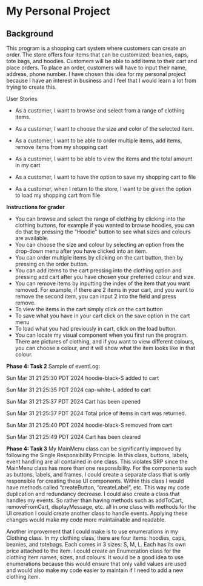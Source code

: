 # My Personal Project

## Background

This program is a shopping cart system where customers can create an order. The store offers four items
that can be customized: beanies, caps, tote bags, and hoodies. Customers will be able to add items to 
their cart and place orders. To place an order, customers will have to  input their name, address, phone 
number. I have chosen this idea for my  personal project because I have an interest in business and I
feel that I would learn a  lot from trying to create this.

User Stories

- As a customer, I want to browse and select from a range of clothing items.
- As a customer, I want to choose the size and color of the selected item.
- As a customer, I want to be able to order multiple items, add items, remove items from my shopping cart
- As a customer, I want to be able to view the items and the total amount in my cart

- As a customer, I want to have the option to save my shopping cart to file
- As a customer, when I return to the store, I want to be given the option to load my shopping cart from file

**Instructions for grader**

- You can browse and select the range of clothing by clicking into the clothing buttons, for example if you wanted
to browse hoodies, you can do that by pressing the "Hoodie" button to see what sizes and colours are available. 
- You can choose the size and colour by selecting an option from the drop-down menu after you have clicked into an item. 
- You can order multiple items by clicking on the cart button, then by pressing on the order button.
- You can add items to the cart pressing into the clothing option and pressing add cart after you have chosen your 
preferred colour and size. 
- You can remove items by inputting the index of the item that you want removed. For example, if there are 2 items in 
your cart, and you want to remove the second item, you can input 2 into the field and press remove. 
- To view the items in the cart simply click on the cart button
- To save what you have in your cart click on the save option in the cart menu
- To load what you had previously in cart, click on the load button.
- You can locate my visual component when you first run the program. There are pictures of clothing, and if you want to
view different colours, you can choose a colour, and it will show what the item looks like in that colour. 

**Phase 4: Task 2**
Sample of eventLog:

Sun Mar 31 21:25:30 PDT 2024
hoodie-black-S added to cart

Sun Mar 31 21:25:35 PDT 2024
cap-white-L added to cart

Sun Mar 31 21:25:37 PDT 2024
Cart has been opened

Sun Mar 31 21:25:37 PDT 2024
Total price of items in cart was returned.

Sun Mar 31 21:25:40 PDT 2024
hoodie-black-S removed from cart

Sun Mar 31 21:25:49 PDT 2024
Cart has been cleared

**Phase 4: Task 3**
My MainMenu class can be significantly improved by following the Single Responsibility Principle. In this class, 
buttons, labels, event handling are all contained in one class. This violates SRP since the MainMenu class has 
more than one responsibility. For the components such as buttons, labels, and frames, I could create a separate 
class that is only responsible for creating these UI components. Within this class I would have methods called 
“createButton, “createLabel”, etc. This way my code duplication and redundancy decrease.  I could also create 
a class that handles my events. So rather than having methods such as addToCart, removeFromCart, displayMessage, 
etc. all in one class with methods for the UI creation I could create another class to handle events. Applying 
these changes would make my code more maintainable and readable.  

Another improvement that I could make is to use enumerations in my Clothing class. In my clothing class, there 
are four items: hoodies, caps, beanies, and totebags. Each comes in 3 sizes: S, M, L. Each has its own price 
attached to the item. I could create an Enumeration class for the clothing item names, sizes, and colours. It 
would be a good idea to use enumerations because this would ensure that only valid values are used and would 
also make my code easier to maintain if I need to add a new clothing item. 
